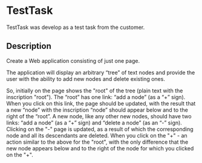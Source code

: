 # TestTask

TestTask was develop as a test task from the customer.

## Description

Create a Web application consisting of just one page.

The application will display an arbitrary “tree” of text nodes and provide the user with the ability to add new nodes and delete existing ones.

So, initially on the page shows the "root" of the tree (plain text with the inscription "root"). The “root” has one link: “add a node” (as a “+” sign). When you click on this link, the page should be updated, with the result that a new “node” with the inscription “node” should appear below and to the right of the “root”. A new node, like any other new nodes, should have two links: “add a node” (as a “+” sign) and “delete a node” (as an “-” sign). Clicking on the "-" page is updated, as a result of which the corresponding node and all its descendants are deleted. When you click on the "+" - an action similar to the above for the "root", with the only difference that the new node appears below and to the right of the node for which you clicked on the "+".
